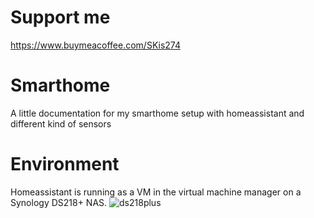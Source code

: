 # Support me
https://www.buymeacoffee.com/SKis274

# Smarthome
A little documentation for my smarthome setup with homeassistant and different kind of sensors
# Environment
Homeassistant is running as a VM in the virtual machine manager on a Synology DS218+ NAS.
![ds218plus](https://user-images.githubusercontent.com/97400963/168780839-812c2bc2-5de0-4bb2-8920-f60c420c6c4a.png)
